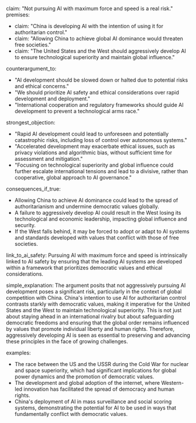 claim: "Not pursuing AI with maximum force and speed is a real risk."
premises:
  - claim: "China is developing AI with the intention of using it for authoritarian control."
  - claim: "Allowing China to achieve global AI dominance would threaten free societies."
  - claim: "The United States and the West should aggressively develop AI to ensure technological superiority and maintain global influence."

counterargument_to:
  - "AI development should be slowed down or halted due to potential risks and ethical concerns."
  - "We should prioritize AI safety and ethical considerations over rapid development and deployment."
  - "International cooperation and regulatory frameworks should guide AI development to prevent a technological arms race."

strongest_objection:
  - "Rapid AI development could lead to unforeseen and potentially catastrophic risks, including loss of control over autonomous systems."
  - "Accelerated development may exacerbate ethical issues, such as privacy violations and algorithmic bias, without sufficient time for assessment and mitigation."
  - "Focusing on technological superiority and global influence could further escalate international tensions and lead to a divisive, rather than cooperative, global approach to AI governance."

consequences_if_true:
  - Allowing China to achieve AI dominance could lead to the spread of authoritarianism and undermine democratic values globally.
  - A failure to aggressively develop AI could result in the West losing its technological and economic leadership, impacting global influence and security.
  - If the West falls behind, it may be forced to adopt or adapt to AI systems and standards developed with values that conflict with those of free societies.

link_to_ai_safety: Pursuing AI with maximum force and speed is intrinsically linked to AI safety by ensuring that the leading AI systems are developed within a framework that prioritizes democratic values and ethical considerations.

simple_explanation:
The argument posits that not aggressively pursuing AI development poses a significant risk, particularly in the context of global competition with China. China's intention to use AI for authoritarian control contrasts starkly with democratic values, making it imperative for the United States and the West to maintain technological superiority. This is not just about staying ahead in an international rivalry but about safeguarding democratic freedoms and ensuring that the global order remains influenced by values that promote individual liberty and human rights. Therefore, aggressively developing AI is seen as essential to preserving and advancing these principles in the face of growing challenges.

examples:
  - The race between the US and the USSR during the Cold War for nuclear and space superiority, which had significant implications for global power dynamics and the promotion of democratic values.
  - The development and global adoption of the internet, where Western-led innovation has facilitated the spread of democracy and human rights.
  - China's deployment of AI in mass surveillance and social scoring systems, demonstrating the potential for AI to be used in ways that fundamentally conflict with democratic values.